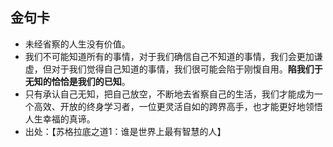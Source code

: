 
## 金句卡
- 未经省察的人生没有价值。
- 我们不可能知道所有的事情，对于我们确信自己不知道的事情，我们会更加谦虚，但对于我们觉得自己知道的事情，我们很可能会陷于刚愎自用。**陷我们于无知的恰恰是我们的已知**。
- 只有承认自己无知，把自己放空，不断地去省察自己的生活，我们才能成为一个高效、开放的终身学习者，一位更灵活自如的跨界高手，也才能更好地领悟人生幸福的真谛。
- 出处：【苏格拉底之道1：谁是世界上最有智慧的人】
